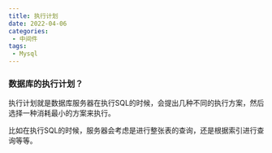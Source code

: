 ```yaml
---
title: 执行计划
date: 2022-04-06
categories:
 - 中间件
tags:
 - Mysql
---
```


### 数据库的执行计划？

执行计划就是数据库服务器在执行SQL的时候，会提出几种不同的执行方案，然后选择一种消耗最小的方案来执行。

比如在执行SQL的时候，服务器会考虑是进行整张表的查询，还是根据索引进行查询等等。

